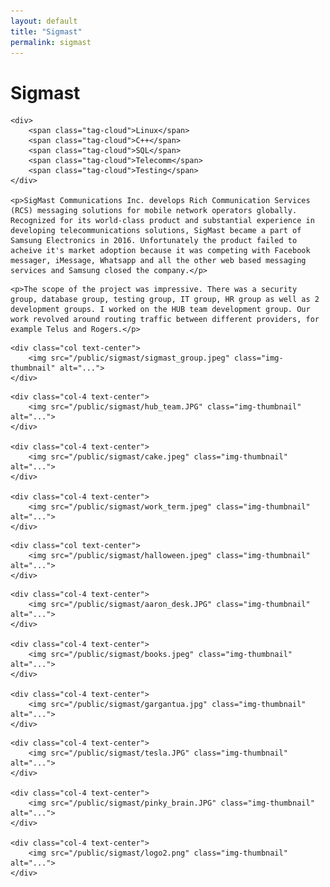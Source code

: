 ```yaml
---
layout: default
title: "Sigmast"
permalink: sigmast
---
```

<div class="row align-items-center pb-3">
    <h1>Sigmast</h1>

    <div>
        <span class="tag-cloud">Linux</span>
        <span class="tag-cloud">C++</span>
        <span class="tag-cloud">SQL</span>
        <span class="tag-cloud">Telecomm</span>
        <span class="tag-cloud">Testing</span>
    </div>

    <p>SigMast Communications Inc. develops Rich Communication Services (RCS) messaging solutions for mobile network operators globally. Recognized for its world-class product and substantial experience in developing telecommunications solutions, SigMast became a part of Samsung Electronics in 2016. Unfortunately the product failed to acheive it's market adoption because it was competing with Facebook messager, iMessage, Whatsapp and all the other web based messaging services and Samsung closed the company.</p>

</div>

<div class="row align-items-center pb-3">

    <p>The scope of the project was impressive. There was a security group, database group, testing group, IT group, HR group as well as 2 development groups. I worked on the HUB team development group. Our work revolved around routing traffic between different providers, for example Telus and Rogers.</p>

</div>

<div class="row align-items-center pb-3">

	<div class="col text-center">
		<img src="/public/sigmast/sigmast_group.jpeg" class="img-thumbnail" alt="...">
	</div>

</div>

<div class="row align-items-center pb-3">

	<div class="col-4 text-center">
		<img src="/public/sigmast/hub_team.JPG" class="img-thumbnail" alt="...">
	</div>

    <div class="col-4 text-center">
		<img src="/public/sigmast/cake.jpeg" class="img-thumbnail" alt="...">
	</div>

    <div class="col-4 text-center">
		<img src="/public/sigmast/work_term.jpeg" class="img-thumbnail" alt="...">
	</div>

</div>

<div class="row align-items-center pb-3">

	<div class="col text-center">
		<img src="/public/sigmast/halloween.jpeg" class="img-thumbnail" alt="...">
	</div>

</div>

<div class="row align-items-center pb-3">

	<div class="col-4 text-center">
		<img src="/public/sigmast/aaron_desk.JPG" class="img-thumbnail" alt="...">
	</div>

    <div class="col-4 text-center">
		<img src="/public/sigmast/books.jpeg" class="img-thumbnail" alt="...">
	</div>

    <div class="col-4 text-center">
		<img src="/public/sigmast/gargantua.jpg" class="img-thumbnail" alt="...">
	</div>

</div>

<div class="row align-items-center pb-3">

	<div class="col-4 text-center">
		<img src="/public/sigmast/tesla.JPG" class="img-thumbnail" alt="...">
	</div>

    <div class="col-4 text-center">
		<img src="/public/sigmast/pinky_brain.JPG" class="img-thumbnail" alt="...">
	</div>

    <div class="col-4 text-center">
		<img src="/public/sigmast/logo2.png" class="img-thumbnail" alt="...">
	</div>

</div>